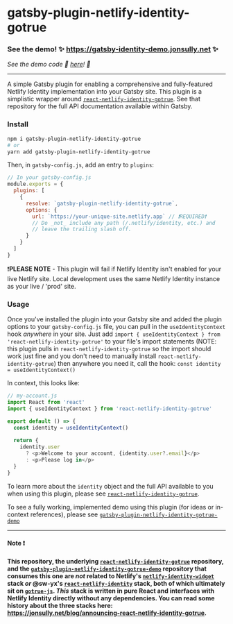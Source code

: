 # gatsby-plugin-netlify-identity-gotrue

### See the demo! ✨ https://gatsby-identity-demo.jonsully.net ✨

 _See the demo code 🤖 [here](https://github.com/jon-sully/gatsby-plugin-netlify-identity-gotrue-demo)! 🤖_

---

A simple Gatsby plugin for enabling a comprehensive and fully-featured Netlify Identity implementation into your Gatsby site. This plugin is a simplistic wrapper around [`react-netlify-identity-gotrue`][2]. See that repository for the full API documentation available within Gatsby.

### Install

```sh
npm i gatsby-plugin-netlify-identity-gotrue
# or
yarn add gatsby-plugin-netlify-identity-gotrue
```

Then, in `gatsby-config.js`, add an entry to `plugins`:

```js
// In your gatsby-config.js
module.exports = {
  plugins: [
    {
      resolve: `gatsby-plugin-netlify-identity-gotrue`,
      options: {
        url: `https://your-unique-site.netlify.app` // ❗REQUIRED❗
        // Do _not_ include any path (/.netlify/identity, etc.) and
        // leave the trailing slash off.
      }
    }
  ]
}
```

❗**PLEASE NOTE** - This plugin will fail if Netlify Identity isn't enabled for your live Netlify site. Local development uses the same Netlify Identity instance as your live / 'prod' site.

### Usage

Once you've installed the plugin into your Gatsby site and added the plugin options to your `gatsby-config.js` file, you can pull in the `useIdentityContext` hook _anywhere_ in your site. Just add `import { useIdentityContext } from 'react-netlify-identity-gotrue'` to your file's import statements (NOTE: this plugin pulls in `react-netlify-identity-gotrue` so the import should work just fine and you don't need to manually install `react-netlify-identity-gotrue`) then anywhere you need it, call the hook: `const identity = useIdentityContext()`

In context, this looks like:

```js
// my-account.js
import React from 'react'
import { useIdentityContext } from 'react-netlify-identity-gotrue'

export default () => {
  const identity = useIdentityContext()
  
  return {
    identity.user
      ? <p>Welcome to your account, {identity.user?.email}</p>
      : <p>Please log in</p>
  }
}

```

To learn more about the `identity` object and the full API available to you when using this plugin, please see [`react-netlify-identity-gotrue`][2]. 

To see a fully working, implemented demo using this plugin (for ideas or in-context references), please see [`gatsby-plugin-netlify-identity-gotrue-demo`][6]


---

#### Note ❗

**This repository, the underlying [`react-netlify-identity-gotrue`][2] repository, and the  [`gatsby-plugin-netlify-identity-gotrue-demo`][6] repository that consumes this one are _not_ related to Netlify's [`netlify-identity-widget`][3] stack _or_ @sw-yx's [`react-netlify-identity`][4] stack, both of which ultimately sit on [`gotrue-js`][5]. *This* stack is written in pure React and interfaces with Netlify Identity directly without any dependencies. You can read some history about the three stacks here: https://jonsully.net/blog/announcing-react-netlify-identity-gotrue.**

[2]:https://github.com/jon-sully/react-netlify-identity-gotrue
[3]:https://github.com/netlify/netlify-identity-widget
[4]:https://github.com/netlify-labs/react-netlify-identity
[5]:https://github.com/netlify/gotrue-js
[1]: https://github.com/jon-sully/gatsby-plugin-netlify-identity-gotrue
[6]: https://github.com/jon-sully/gatsby-plugin-netlify-identity-gotrue-demo
